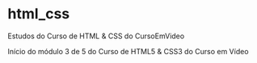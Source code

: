 # html_css
 Estudos do Curso de HTML & CSS do CursoEmVideo

Início do módulo 3 de 5 do Curso de HTML5 & CSS3 do Curso em Vídeo